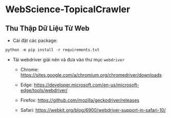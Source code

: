 # WebScience-TopicalCrawler

## Thu Thập Dữ Liệu Từ Web



- Cài đặt các package:

```python
python -m pip install -r requirements.txt
```

- Tải webdriver giải nén và đưa vào thư mục `webdriver`

    - Chrome:	https://sites.google.com/a/chromium.org/chromedriver/downloads

    - Edge:	https://developer.microsoft.com/en-us/microsoft-edge/tools/webdriver/

    - Firefox:	https://github.com/mozilla/geckodriver/releases

    - Safari:	https://webkit.org/blog/6900/webdriver-support-in-safari-10/



